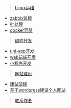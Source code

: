 >[Linux运维](/yunwei/ops)
* [zabbix监控](/yunwei/zabbix/zabbix)
* [批处理](/yunwei/puppet)
* [docker容器](/yunwei/docker/docker)

>[编程开发](/bianchen/dev)
* [uni-app开发](/bianchen/dev)
* [web前端开发](/bianchen/dev)
* [小程序开发](/bianchen/dev)

>[网站建设](/website/netsite)
* [建站流程](/website/netsite)
* [基于wordpress建设个人网站](/website/netsite)

>[联系作者](/auth/chk)

